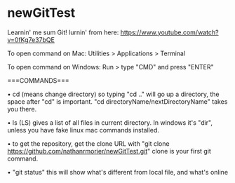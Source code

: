 # newGitTest

Learnin' me sum Git! lurnin' from here: https://www.youtube.com/watch?v=0fKg7e37bQE

To open command on Mac: Utilities > Applications > Terminal

To open command on Windows: Run > type "CMD" and press "ENTER"

===COMMANDS===

 • cd (means change directory) so typing "cd .." will go up a directory, the space after "cd" is important.
"cd directoryName/nextDirectoryName" takes you there.

• ls (LS) gives a list of all files in current directory. In windows it's "dir", unless you have fake linux mac commands installed.

• to get the repository, get the clone URL with "git clone https://github.com/nathanrmorier/newGitTest.git"
clone is your first git command.

• "git status" this will show what's different from local file, and what's online
